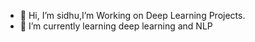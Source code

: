 - 👋 Hi, I’m sidhu,I’m Working on Deep Learning Projects.
- 🌱 I’m currently learning deep learning and NLP
   

